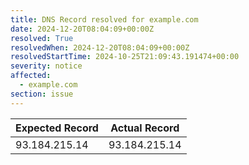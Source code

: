 ```yaml
---
title: DNS Record resolved for example.com
date: 2024-12-20T08:04:09+00:00Z
resolved: True
resolvedWhen: 2024-12-20T08:04:09+00:00Z
resolvedStartTime: 2024-10-25T21:09:43.191474+00:00
severity: notice
affected:
  - example.com
section: issue
---
```


| Expected Record  | Actual Record  |
|------------------|----------------|
| 93.184.215.14 | 93.184.215.14 |
